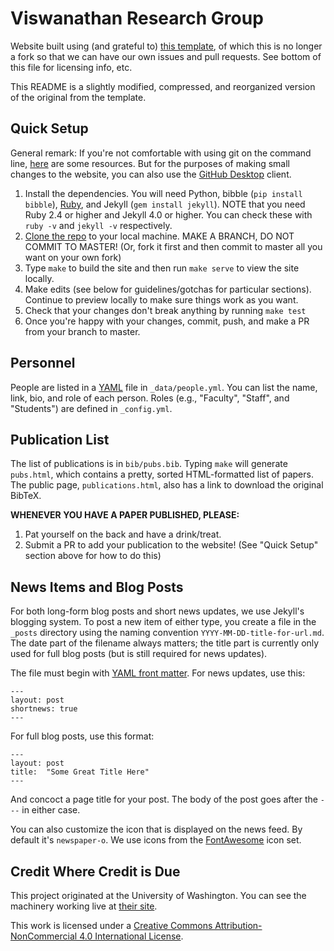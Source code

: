 Viswanathan Research Group
==========================

Website built using (and grateful to) [this template](https://github.com/uwsampa/research-group-web), of which this is no longer a fork so that we can have our own issues and pull requests. See bottom of this file for licensing info, etc.

This README is a slightly modified, compressed, and reorganized version of the original from the template.


Quick Setup
-----------

General remark: If you're not comfortable with using git on the command line, [here](https://try.github.io) are some resources. But for the purposes of making small changes to the website, you can also use the [GitHub Desktop](https://desktop.github.com) client.

1. Install the dependencies. You will need Python, bibble (`pip install bibble`), [Ruby][], and Jekyll (`gem install jekyll`). NOTE that you need Ruby 2.4 or higher and Jekyll 4.0 or higher. You can check these with `ruby -v` and `jekyll -v` respectively.
2. [Clone the repo](https://docs.github.com/en/github/creating-cloning-and-archiving-repositories/cloning-a-repository) to your local machine. MAKE A BRANCH, DO NOT COMMIT TO MASTER! (Or, fork it first and then commit to master all you want on your own fork)
3. Type `make` to build the site and then run `make serve` to view the site locally.
4. Make edits (see below for guidelines/gotchas for particular sections). Continue to preview locally to make sure things work as you want.
5. Check that your changes don't break anything by running `make test`
6. Once you're happy with your changes, commit, push, and make a PR from your branch to master.

[Ruby]: https://www.ruby-lang.org/en/

Personnel
---------

People are listed in a [YAML][] file in `_data/people.yml`. You can list the name, link, bio, and role of each person. Roles (e.g., "Faculty", "Staff", and "Students") are defined in `_config.yml`.

[YAML]: https://en.wikipedia.org/wiki/YAML

Publication List
----------------

The list of publications is in `bib/pubs.bib`. Typing `make` will generate `pubs.html`, which contains a pretty, sorted HTML-formatted list of papers. The public page, `publications.html`, also has a link to download the original BibTeX.

**WHENEVER YOU HAVE A PAPER PUBLISHED, PLEASE:**
1. Pat yourself on the back and have a drink/treat.
2. Submit a PR to add your publication to the website! (See "Quick Setup" section above for how to do this)

News Items and Blog Posts
-------------------------

For both long-form blog posts and short news updates, we use Jekyll's blogging system. To post a new item of either type, you create a file in the `_posts` directory using the naming convention `YYYY-MM-DD-title-for-url.md`. The date part of the filename always matters; the title part is currently only used for full blog posts (but is still required for news updates).

The file must begin with [YAML front matter][yfm]. For news updates, use this:

    ---
    layout: post
    shortnews: true
    ---

For full blog posts, use this format:

    ---
    layout: post
    title:  "Some Great Title Here"
    ---

And concoct a page title for your post. The body of the post goes after the `---` in either case.

You can also customize the icon that is displayed on the news feed. By default it's `newspaper-o`. We use icons from the [FontAwesome][fa] icon set.

[yfm]: http://jekyllrb.com/docs/frontmatter/
[fa]: http://fontawesome.io/icons/


Credit Where Credit is Due
--------------------------
This project originated at the University of Washington. You can see the machinery working live at [their site][sampa].

This work is licensed under a [Creative Commons Attribution-NonCommercial 4.0 International License][license].

[sampa]: http://sampa.cs.washington.edu/
[license]: https://creativecommons.org/licenses/by-nc/4.0/
